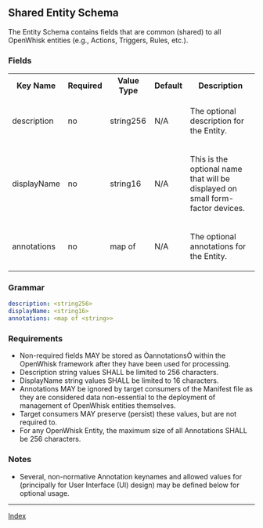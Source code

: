 <!--
#
# Licensed to the Apache Software Foundation (ASF) under one or more
# contributor license agreements.  See the NOTICE file distributed with
# this work for additional information regarding copyright ownership.
# The ASF licenses this file to You under the Apache License, Version 2.0
# (the "License"); you may not use this file except in compliance with
# the License.  You may obtain a copy of the License at
#
#     http://www.apache.org/licenses/LICENSE-2.0
#
# Unless required by applicable law or agreed to in writing, software
# distributed under the License is distributed on an "AS IS" BASIS,
# WITHOUT WARRANTIES OR CONDITIONS OF ANY KIND, either express or implied.
# See the License for the specific language governing permissions and
# limitations under the License.
#
-->

## Shared Entity Schema

The Entity Schema contains fields that are common (shared) to all OpenWhisk entities (e.g., Actions, Triggers, Rules, etc.).

### Fields

<html>
<table>

  <tr>
   <th>Key Name</th>
   <th>Required</th>
   <th>Value Type</th>
   <th>Default</th>
   <th>Description</th>
  </tr>

 <tr>
  <td>
  <p>description</p>
  </td>
  <td>
  <p>no</p>
  </td>
  <td>
  <p>string256</p>
  </td>
  <td>
  <p>N/A</p>
  </td>
  <td>
  <p>The optional description for the Entity.</p>
  </td>
 </tr>
 <tr>
  <td>
  <p>displayName</p>
  </td>
  <td>
  <p>no</p>
  </td>
  <td>
  <p>string16</p>
  </td>
  <td>
  <p>N/A</p>
  </td>
  <td>
  <p>This is the optional name that will be displayed on small form-factor devices.</p>
  </td>
 </tr>
 <tr>
  <td>
  <p>annotations</p>
  </td>
  <td>
  <p>no</p>
  </td>
  <td>
  <p>map of
  <string></p>
  </td>
  <td>
  <p>N/A</p>
  </td>
  <td>
  <p>The optional annotations for the Entity.</p>
  </td>
 </tr>
</table>
</html>

### Grammar
```yaml
description: <string256>
displayName: <string16>
annotations: <map of <string>>
```

### Requirements
- Non-required fields MAY be stored as ÒannotationsÓ within the OpenWhisk framework after they have been used for processing.
- Description string values SHALL be limited to 256 characters.
- DisplayName string values SHALL be limited to 16 characters.
- Annotations MAY be ignored by target consumers of the Manifest file as they are considered data non-essential to the deployment of management of OpenWhisk entities themselves.
- Target consumers MAY preserve (persist) these values, but are not required to.
- For any OpenWhisk Entity, the maximum size of all Annotations SHALL be 256 characters.

### Notes
- Several, non-normative Annotation keynames and allowed values for (principally for User Interface (UI) design) may be defined below for optional usage.

<!--
 Bottom Navigation
-->
---
[Index](../README.md#index)
